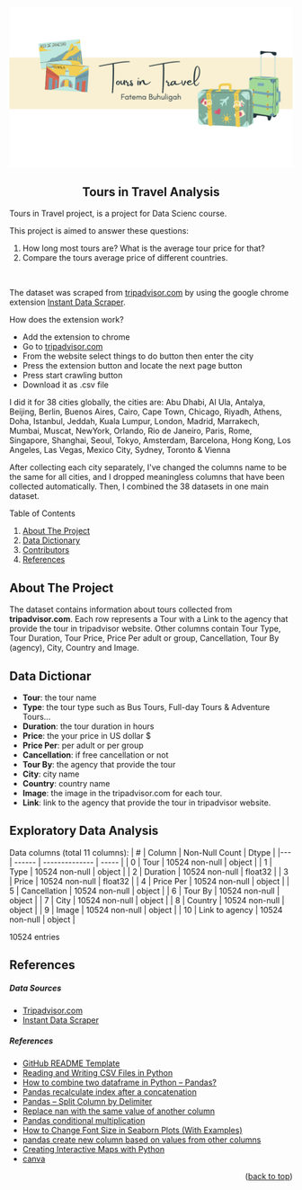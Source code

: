 <div>
 <img src="2.png" alt="Tours & Attractions in Travel">
 <h2 align="center">Tours in Travel Analysis</h2>
 <p>Tours in Travel project, is a project for Data Scienc course.</p>
 <p>This project is aimed to answer these questions:
    <ol>
    <li> How long most tours are? What is the average tour price for that?</li>
    <li> Compare the tours average price of different countries.</li>
    </ol>
 </p>
    <br/>
 <p>The dataset was scraped from <a href='https://www.tripadvisor.com/'>tripadvisor.com</a> by using the google chrome extension <a href='https://chrome.google.com/webstore/detail/instant-data-scraper/ofaokhiedipichpaobibbnahnkdoiiah'>Instant Data Scraper</a>.</p>
    
 <p>How does the extension work?
 <ul>
    <li> Add the extension to chrome</li>
    <li> Go to <a href='https://www.tripadvisor.com/'>tripadvisor.com</a></li>
    <li> From the website select things to do button then enter the city</li>
    <li> Press the extension button and locate the next page button</li>
    <li> Press start crawling button</li>
    <li> Download it as .csv file</li>
 </ul>
 </p>
 <p>I did it for 38 cities globally, the cities are:
    Abu Dhabi, Al Ula, Antalya, Beijing, Berlin, Buenos Aires, Cairo, Cape Town, Chicago, Riyadh, Athens, Doha, Istanbul, Jeddah, Kuala Lumpur, London, Madrid, Marrakech, Mumbai, Muscat, NewYork, Orlando, Rio de Janeiro, Paris, Rome, Singapore, Shanghai, Seoul, Tokyo, Amsterdam, Barcelona, Hong Kong, Los Angeles, Las Vegas, Mexico City, Sydney, Toronto & Vienna </p>
 <p> After collecting each city separately, I've changed the columns name to be the same for all cities, and I dropped meaningless columns that have been collected automatically. Then, I combined the 38 datasets in one main dataset. 
 </p>
</div>
 <!-- TABLE OF CONTENTS -->

  <summary>Table of Contents</summary>
  <ol>
    <li><a href="#about-the-project">About The Project</a></li>
    <li><a href="#data-dictionary">Data Dictionary</a></li>
    <li><a href="#exploratory-data-analysis">Contributors</a></li>
    <li><a href="#References">References</a></li>
  </ol>

## About The Project
The dataset contains information about tours collected from **tripadvisor.com**. 
Each row represents a Tour with a Link to the agency that provide the tour in tripadvisor website. Other columns contain Tour Type, Tour Duration, Tour Price, Price Per adult or group, Cancellation, Tour By (agency), City, Country and Image.


## Data Dictionar
- **Tour**: the tour name
- **Type**: the tour type such as Bus Tours, Full-day Tours & Adventure Tours...
- **Duration**: the tour duration in hours
- **Price**: the your price in US dollar $
- **Price Per**: per adult or per group
- **Cancellation**: if free cancellation or not
- **Tour By**: the agency that provide the tour
- **City**: city name
- **Country**: country name
- **Image**: the image in the tripadvisor.com for each tour.
- **Link**: link to the agency that provide the tour in tripadvisor website.

## Exploratory Data Analysis
Data columns (total 11 columns):
| #  | Column          | Non-Null Count  | Dtype   | 
|--- | ------          | --------------  | -----   |
| 0  | Tour            | 10524 non-null  | object  |
| 1  | Type            | 10524 non-null  | object  |
| 2  | Duration        | 10524 non-null  | float32 |
| 3  | Price           | 10524 non-null  | float32 |
| 4  | Price Per       | 10524 non-null  | object  |
| 5  | Cancellation    | 10524 non-null  | object  |
| 6  | Tour By         | 10524 non-null  | object  |
| 7  | City            | 10524 non-null  | object  |
| 8  | Country         | 10524 non-null  | object  |
| 9  | Image           | 10524 non-null  | object  |
| 10 | Link to agency  | 10524 non-null  | object  |

 10524 entries


 ## References

##### Data Sources
* [Tripadvisor.com](https://www.tripadvisor.com/)
* [Instant Data Scraper](https://chrome.google.com/webstore/detail/instant-data-scraper/ofaokhiedipichpaobibbnahnkdoiiah)

##### References
* [GitHub README Template](https://github.com/othneildrew/Best-README-Template)
* [Reading and Writing CSV Files in Python](https://www.learnbyexample.org/reading-and-writing-csv-files-in-python/)
* [How to combine two dataframe in Python – Pandas?](https://www.geeksforgeeks.org/how-to-combine-two-dataframe-in-python-pandas/#:~:text=Another%20way%20to%20combine%20DataFrames,join%20key(s)%E2%80%9D.)
* [Pandas recalculate index after a concatenation](https://stackoverflow.com/questions/35528119/pandas-recalculate-index-after-a-concatenation)
* [Pandas – Split Column by Delimiter](https://datascienceparichay.com/article/pandas-split-column-by-delimiter/#:~:text=Split%20column%20by%20delimiter%20into,True%20to%20the%20expand%20parameter.)
* [Replace nan with the same value of another column](https://stackoverflow.com/questions/29177498/python-pandas-replace-nan-in-one-column-with-value-from-corresponding-row-of-sec)
* [Pandas conditional multiplication](https://stackoverflow.com/questions/34803670/pandas-conditional-multiplication)
* [How to Change Font Size in Seaborn Plots (With Examples)](https://www.statology.org/seaborn-font-size/)
* [pandas create new column based on values from other columns](https://stackoverflow.com/questions/26886653/pandas-create-new-column-based-on-values-from-other-columns-apply-a-function-o)
* [Creating Interactive Maps with Python](https://www.youtube.com/watch?v=FdqDgoG-SFM&ab_channel=Auth0)
* [canva](https://www.canva.com/)
<p align="right">(<a href="#top">back to top</a>)</p>